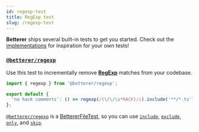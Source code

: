 ```yaml
---
id: regexp-test
title: RegExp test
slug: /regexp-test
---
```


**Betterer** ships several built-in tests to get you started. Check out the [implementations](https://github.com/phenomnomnominal/betterer/blob/master/packages/regexp/src/regexp.ts) for inspiration for your own tests!

### [`@betterer/regexp`](https://www.npmjs.com/package/@betterer/regexp)

Use this test to incrementally remove [**RegExp**](https://developer.mozilla.org/en-US/docs/Web/JavaScript/Reference/Global_Objects/RegExp) matches from your codebase.

```typescript
import { regexp } from '@betterer/regexp';

export default {
  'no hack comments': () => regexp(/(\/\/\s*HACK)/i).include('**/*.ts')
};
```

[`@betterer/regexp`](https://www.npmjs.com/package/@betterer/regexp) is a [BettererFileTest](./betterer.bettererfiletest), so you can use [`include`](./betterer.bettererresolvertest.include), [`exclude`](./betterer.bettererresolvertest.exclude), [`only`](betterer.bettererresolvertest.only), and [`skip`](betterer.bettererresolvertest.skip).
